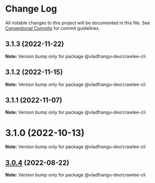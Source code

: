 # Change Log

All notable changes to this project will be documented in this file.
See [Conventional Commits](https://conventionalcommits.org) for commit guidelines.

## 3.1.3 (2022-11-22)

**Note:** Version bump only for package @vladfrangu-dev/crawlee-cli





## 3.1.2 (2022-11-15)

**Note:** Version bump only for package @vladfrangu-dev/crawlee-cli





## 3.1.1 (2022-11-07)

**Note:** Version bump only for package @vladfrangu-dev/crawlee-cli





# 3.1.0 (2022-10-13)

**Note:** Version bump only for package @vladfrangu-dev/crawlee-cli





## [3.0.4](https://github.com/apify/crawlee/compare/v3.0.3...v3.0.4) (2022-08-22)

**Note:** Version bump only for package @vladfrangu-dev/crawlee-cli
